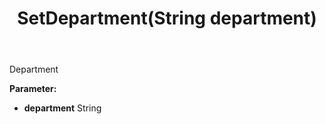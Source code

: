 ﻿---
uid: crmscript_ref_NSContactActivity_SetDepartment
title: SetDepartment(String department)
intellisense: NSContactActivity.SetDepartment
keywords: NSContactActivity, GetDepartment
so.topic: reference
---

Department

**Parameter:** 
 - **department** String

